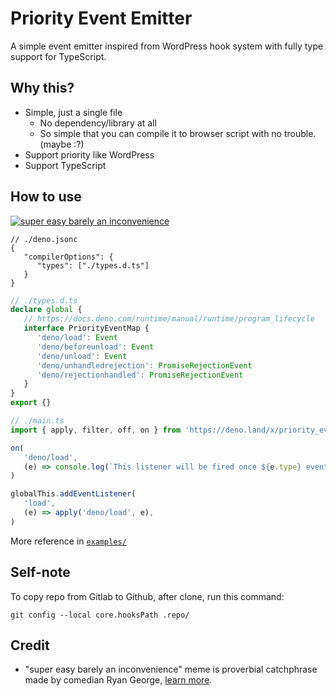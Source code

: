 # Priority Event Emitter

A simple event emitter inspired from WordPress hook system with fully type support for TypeScript.

## Why this?

- Simple, just a single file
  - No dependency/library at all
  - So simple that you can compile it to browser script with no trouble. (maybe :?)
- Support priority like WordPress
- Support TypeScript

## How to use

[![super easy barely an inconvenience](https://i.imgur.com/RzoYR0X.png)](https://imgur.com/RzoYR0X)

```jsonc
// ./deno.jsonc
{
   "compilerOptions": {
      "types": ["./types.d.ts"]
   }
}
```

```ts
// ./types.d.ts
declare global {
   // https://docs.deno.com/runtime/manual/runtime/program_lifecycle
   interface PriorityEventMap {
      'deno/load': Event
      'deno/beforeunload': Event
      'deno/unload': Event
      'deno/unhandledrejection': PromiseRejectionEvent
      'deno/rejectionhandled': PromiseRejectionEvent
   }
}
export {}
```

```ts
// ./main.ts
import { apply, filter, off, on } from 'https://deno.land/x/priority_event/mod.ts'

on(
   'deno/load',
   (e) => console.log(`This listener will be fired once ${e.type} event gets emitted`),
)

globalThis.addEventListener(
   'load',
   (e) => apply('deno/load', e),
)
```

More reference in [`examples/`](./examples/)

## Self-note

To copy repo from Gitlab to Github, after clone, run this command:

```shell
git config --local core.hooksPath .repo/
```

## Credit

- "super easy barely an inconvenience" meme is proverbial catchphrase made by comedian Ryan George, [learn more](https://digitalcultures.net/slang/internet-culture/super-easy-barely-an-inconvenience/).
